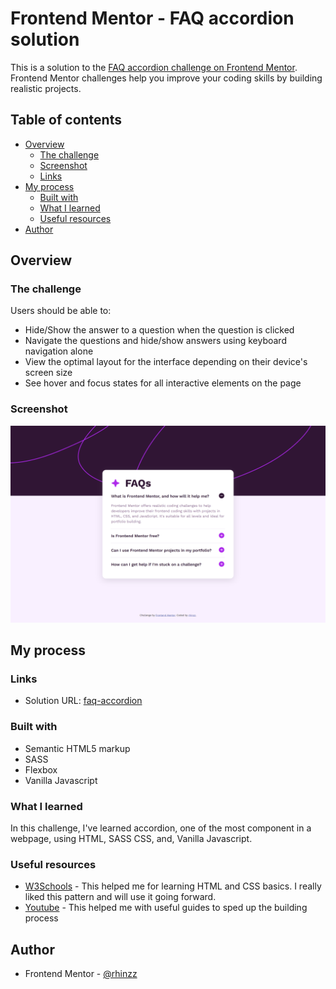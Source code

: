 # Frontend Mentor - FAQ accordion solution

This is a solution to the [FAQ accordion challenge on Frontend Mentor](https://www.frontendmentor.io/challenges/faq-accordion-wyfFdeBwBz). Frontend Mentor challenges help you improve your coding skills by building realistic projects. 

## Table of contents

- [Overview](#overview)
  - [The challenge](#the-challenge)
  - [Screenshot](#screenshot)
  - [Links](#links)
- [My process](#my-process)
  - [Built with](#built-with)
  - [What I learned](#what-i-learned)
  - [Useful resources](#useful-resources)
- [Author](#author)

## Overview

### The challenge

Users should be able to:

- Hide/Show the answer to a question when the question is clicked
- Navigate the questions and hide/show answers using keyboard navigation alone
- View the optimal layout for the interface depending on their device's screen size
- See hover and focus states for all interactive elements on the page

### Screenshot

![](./faq-accordion.png)

## My process

### Links

- Solution URL: [faq-accordion](https://rhinzz.github.io/faq-accordion/)

### Built with

- Semantic HTML5 markup
- SASS
- Flexbox
- Vanilla Javascript

### What I learned

In this challenge, I've learned accordion, one of the most component in a webpage, using HTML, SASS CSS, and, Vanilla Javascript.

### Useful resources

- [W3Schools](https://www.w3schools.com/) - This helped me for learning HTML and CSS basics. I really liked this pattern and will use it going forward.
- [Youtube](https://www.youtube.com) - This helped me with useful guides to sped up the building process

## Author

- Frontend Mentor - [@rhinzz](https://www.frontendmentor.io/profile/rhinzz)
